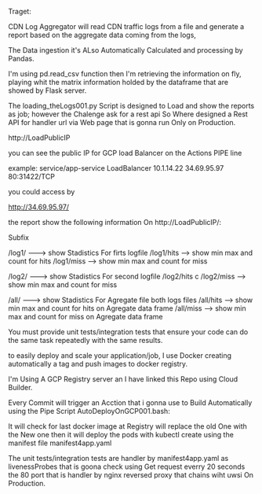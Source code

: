 Traget:

CDN Log Aggregator will read
CDN traffic logs from a file and generate a report based on the aggregate data coming from the logs, 



The Data ingestion it's ALso Automatically Calculated and processing by Pandas.

I'm using pd.read_csv function then I'm retrieving the information on fly, playing whit the matrix information holded by the dataframe that are showed by Flask server. 

The loading_theLogs001.py Script is designed to Load and show the reports as job; however the Chalenge ask for a rest api
So Where designed a Rest API  for handler url via Web page that is gonna run Only on Production.

http://LoadPublicIP

you can see the public IP for GCP load Balancer on the Actions PIPE line 

example:
service/app-service   LoadBalancer   10.1.14.22   34.69.95.97   80:31422/TCP

you could access by 


http://34.69.95.97/

the report show the following information On http://LoadPublicIP/<Subfix>:
  
Subfix  
  
  /log1/  --->  show Stadistics For firts logfile 
  /log1/hits  --> show  min max and count for hits
  /log1/miss  --> show  min max and count for miss
  
  /log2/  --->  show Stadistics For second logfile 
  /log2/hits  c
  /log2/miss  --> show  min max and count for miss
  
  /all/ --->  show Stadistics For Agregate file both logs files
  /all/hits --> show  min max and count for hits on Agregate data frame
  /all/miss --> show  min max and count for miss on Agregate data frame


You must provide unit tests/integration tests that ensure your code can do the same task repeatedly with the same results. 

to easily deploy and scale your application/job, I use Docker creating automatically a tag and push images to docker registry.

I'm Using A GCP Registry server an I have linked this Repo using Cloud Builder.

Every Commit will trigger an Acction that i gonna use to Build Automatically using the Pipe Script 
AutoDeployOnGCP001.bash:

It will check for last docker image at Registry will replace the old One with the New one then
it will deploy the pods with kubectl create using the manifest file manifest4app.yaml
 
The unit tests/integration tests are handler by manifest4app.yaml as livenessProbes that is goona check using Get request everry 20 seconds the 80 port that  is handler by nginx reversed proxy that chains wiht uwsi On Production. 



